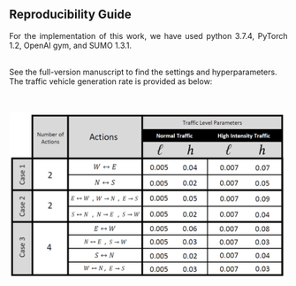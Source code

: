 ## Reproducibility Guide ##

<div align="justify"> For the implementation of this work, we have used python 3.7.4, PyTorch 1.2, OpenAI gym, and SUMO 1.3.1. </div> <br>

See the full-version manuscript to find the settings and hyperparameters. <br>
The traffic vehicle generation rate is provided as below: <br> <br>

&emsp; <img src=table.PNG width="500" height="300" />
